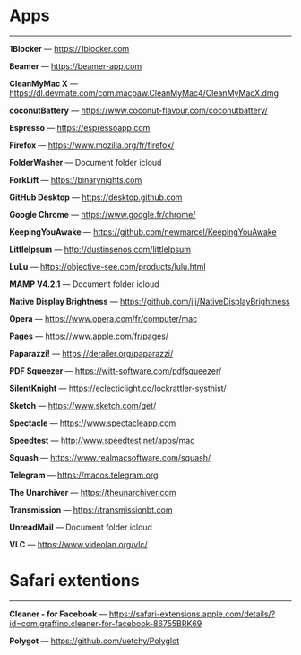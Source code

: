 # Apps
---
**1Blocker** — https://1blocker.com

**Beamer** — https://beamer-app.com

**CleanMyMac X** — https://dl.devmate.com/com.macpaw.CleanMyMac4/CleanMyMacX.dmg

**coconutBattery** — https://www.coconut-flavour.com/coconutbattery/

**Espresso** — https://espressoapp.com

**Firefox** — https://www.mozilla.org/fr/firefox/

**FolderWasher** — Document folder icloud

**ForkLift** — https://binarynights.com

**GitHub Desktop** — https://desktop.github.com

**Google Chrome** — https://www.google.fr/chrome/

**KeepingYouAwake** — https://github.com/newmarcel/KeepingYouAwake

**LittleIpsum** — http://dustinsenos.com/littleIpsum

**LuLu** — https://objective-see.com/products/lulu.html

**MAMP V4.2.1** — Document folder icloud

**Native Display Brightness** — https://github.com/jlj/NativeDisplayBrightness

**Opera** — https://www.opera.com/fr/computer/mac

**Pages** — https://www.apple.com/fr/pages/

**Paparazzi!** — https://derailer.org/paparazzi/

**PDF Squeezer** — https://witt-software.com/pdfsqueezer/

**SilentKnight** — https://eclecticlight.co/lockrattler-systhist/

**Sketch** — https://www.sketch.com/get/

**Spectacle** — https://www.spectacleapp.com

**Speedtest** — http://www.speedtest.net/apps/mac

**Squash** — https://www.realmacsoftware.com/squash/

**Telegram** — https://macos.telegram.org

**The Unarchiver** — https://theunarchiver.com

**Transmission** — https://transmissionbt.com

**UnreadMail** — Document folder icloud

**VLC** — https://www.videolan.org/vlc/


# Safari extentions
---
**Cleaner - for Facebook** — https://safari-extensions.apple.com/details/?id=com.graffino.cleaner-for-facebook-86755BRK69

**Polygot** — https://github.com/uetchy/Polyglot
